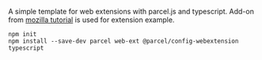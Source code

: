 A simple template for web extensions with parcel.js and typescript. Add-on from [mozilla tutorial](https://developer.mozilla.org/en-US/docs/Mozilla/Add-ons/WebExtensions/Your_first_WebExtension) is used for extension example.

```
npm init
npm install --save-dev parcel web-ext @parcel/config-webextension typescript
```
